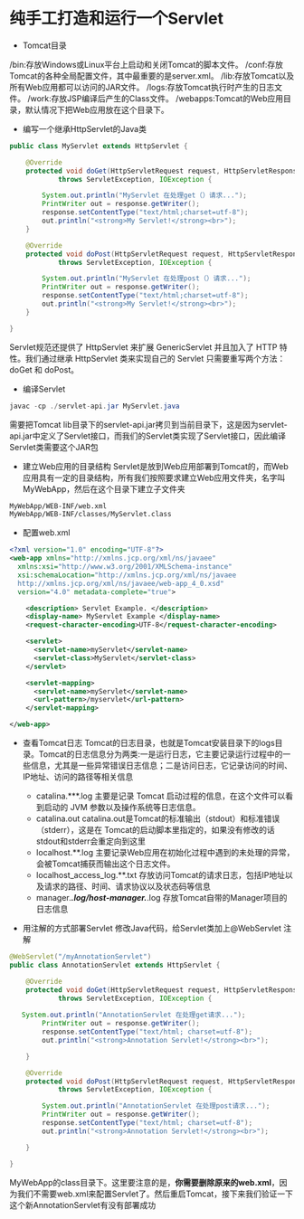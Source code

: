 # 纯手工打造和运行一个Servlet

+ Tomcat目录

/bin:存放Windows或Linux平台上启动和关闭Tomcat的脚本文件。
/conf:存放Tomcat的各种全局配置文件，其中最重要的是server.xml。
/lib:存放Tomcat以及所有Web应用都可以访问的JAR文件。
/logs:存放Tomcat执行时产生的日志文件。
/work:存放JSP编译后产生的Class文件。
/webapps:Tomcat的Web应用目录，默认情况下把Web应用放在这个目录下。

+ 编写一个继承HttpServlet的Java类

```java
public class MyServlet extends HttpServlet {

    @Override
    protected void doGet(HttpServletRequest request, HttpServletResponse response)
            throws ServletException, IOException {

        System.out.println("MyServlet 在处理get（）请求...");
        PrintWriter out = response.getWriter();
        response.setContentType("text/html;charset=utf-8");
        out.println("<strong>My Servlet!</strong><br>");
    }

    @Override
    protected void doPost(HttpServletRequest request, HttpServletResponse response)
            throws ServletException, IOException {

        System.out.println("MyServlet 在处理post（）请求...");
        PrintWriter out = response.getWriter();
        response.setContentType("text/html;charset=utf-8");
        out.println("<strong>My Servlet!</strong><br>");
    }

}
```

Servlet规范还提供了 HttpServlet 来扩展 GenericServlet 并且加入了 HTTP 特性。我们通过继承 HttpServlet 类来实现自己的 Servlet 只需要重写两个方法：doGet 和 doPost。

+ 编译Servlet

```java
javac -cp ./servlet-api.jar MyServlet.java
```

需要把Tomcat lib目录下的servlet-api.jar拷贝到当前目录下，这是因为servlet-api.jar中定义了Servlet接口，而我们的Servlet类实现了Servlet接口，因此编译Servlet类需要这个JAR包

+ 建立Web应用的目录结构
Servlet是放到Web应用部署到Tomcat的，而Web应用具有一定的目录结构，所有我们按照要求建立Web应用文件夹，名字叫MyWebApp，然后在这个目录下建立子文件夹

```cmd
MyWebApp/WEB-INF/web.xml
MyWebApp/WEB-INF/classes/MyServlet.class
```

+ 配置web.xml

```xml
<?xml version="1.0" encoding="UTF-8"?>
<web-app xmlns="http://xmlns.jcp.org/xml/ns/javaee"
  xmlns:xsi="http://www.w3.org/2001/XMLSchema-instance"
  xsi:schemaLocation="http://xmlns.jcp.org/xml/ns/javaee
  http://xmlns.jcp.org/xml/ns/javaee/web-app_4_0.xsd"
  version="4.0" metadata-complete="true">

    <description> Servlet Example. </description>
    <display-name> MyServlet Example </display-name>
    <request-character-encoding>UTF-8</request-character-encoding>

    <servlet>
      <servlet-name>myServlet</servlet-name>
      <servlet-class>MyServlet</servlet-class>
    </servlet>

    <servlet-mapping>
      <servlet-name>myServlet</servlet-name>
      <url-pattern>/myservlet</url-pattern>
    </servlet-mapping>

</web-app>
```

+ 查看Tomcat日志
  Tomcat的日志目录，也就是Tomcat安装目录下的logs目录。Tomcat的日志信息分为两类:一是运行日志，它主要记录运行过程中的一些信息，尤其是一些异常错误日志信息；二是访问日志，它记录访问的时间、IP地址、访问的路径等相关信息

  + catalina.***.log
  主要是记录 Tomcat 启动过程的信息，在这个文件可以看到启动的 JVM 参数以及操作系统等日志信息。
  + catalina.out
  catalina.out是Tomcat的标准输出（stdout）和标准错误（stderr），这是在 Tomcat的启动脚本里指定的，如果没有修改的话stdout和stderr会重定向到这里
  + localhost.**.log
  主要记录Web应用在初始化过程中遇到的未处理的异常，会被Tomcat捕获而输出这个日志文件。
  + localhost_access_log.**.txt
  存放访问Tomcat的请求日志，包括IP地址以及请求的路径、时间、请求协议以及状态码等信息
  + manager.***.log/host-manager.***.log
  存放Tomcat自带的Manager项目的日志信息

+ 用注解的方式部署Servlet
修改Java代码，给Servlet类加上@WebServlet 注解

```java
@WebServlet("/myAnnotationServlet")
public class AnnotationServlet extends HttpServlet {

    @Override
    protected void doGet(HttpServletRequest request, HttpServletResponse response)
            throws ServletException, IOException {
        
   System.out.println("AnnotationServlet 在处理get请求...");
        PrintWriter out = response.getWriter();
        response.setContentType("text/html; charset=utf-8");
        out.println("<strong>Annotation Servlet!</strong><br>");

    }

    @Override
    protected void doPost(HttpServletRequest request, HttpServletResponse response)
            throws ServletException, IOException {

        System.out.println("AnnotationServlet 在处理post请求...");
        PrintWriter out = response.getWriter();
        response.setContentType("text/html; charset=utf-8");
        out.println("<strong>Annotation Servlet!</strong><br>");

    }

} 
```

MyWebApp的class目录下。这里要注意的是，**你需要删除原来的web.xml**，因为我们不需要web.xml来配置Servlet了。然后重启Tomcat，接下来我们验证一下这个新AnnotationServlet有没有部署成功

